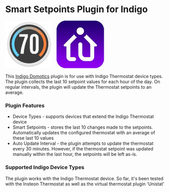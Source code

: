 # Smart Setpoints Plugin for Indigo

<img src="/assets/img/smart-thermostat.png" width="150"/>&nbsp;&nbsp;&nbsp;<img src="/assets/img/indigo-icon.png" width="150"/>

This [Indigo Domotics][3] plugin is for use with Indigo Thermostat device types. The plugin collects the last 10 setpoint values for each hour of the day. On regular intervals, the plugin will update the Thermostat setpoints to an average.

### Plugin Features
* Device Types - supports devices that extend the Indigo Thermostat device 
* Smart Setpoints - stores the last 10 changes made to the setpoints. Automatically updates the configured thermostat with an average of these last 10 values
* Auto Update Interval - the plugin attempts to update the thermostat every 30 minutes. However, if the thermostat setpoint was updated manually within the last hour, the setpoints will be left as-is.

### Supported Indigo Device Types

The plugin works with the Indigo Thermostat device. So far, it's been tested with the Insteon Thermostat as well as the virtual thermostat plugin 'Unistat'

[1]: https://github.com/rbdubz3/sylvania-lightify-indigo/wiki
[2]: https://github.com/rbdubz3/sylvania-lightify-indigo/releases
[3]: http://www.indigodomo.com